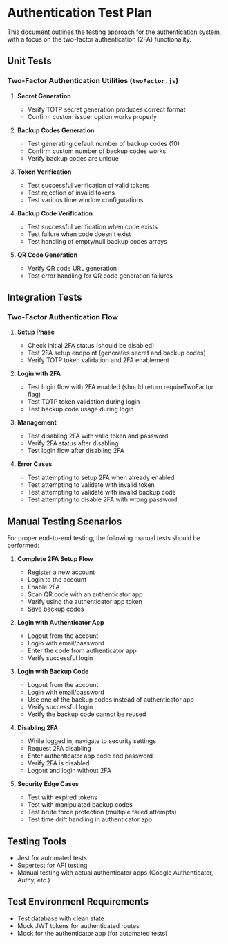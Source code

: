 # Authentication Test Plan

This document outlines the testing approach for the authentication system, with a focus on the two-factor authentication (2FA) functionality.

## Unit Tests

### Two-Factor Authentication Utilities (`twoFactor.js`)

1. **Secret Generation**
   - Verify TOTP secret generation produces correct format
   - Confirm custom issuer option works properly

2. **Backup Codes Generation**
   - Test generating default number of backup codes (10)
   - Confirm custom number of backup codes works
   - Verify backup codes are unique

3. **Token Verification**
   - Test successful verification of valid tokens
   - Test rejection of invalid tokens
   - Test various time window configurations

4. **Backup Code Verification**
   - Test successful verification when code exists
   - Test failure when code doesn't exist
   - Test handling of empty/null backup codes arrays

5. **QR Code Generation**
   - Verify QR code URL generation
   - Test error handling for QR code generation failures

## Integration Tests

### Two-Factor Authentication Flow

1. **Setup Phase**
   - Check initial 2FA status (should be disabled)
   - Test 2FA setup endpoint (generates secret and backup codes)
   - Verify TOTP token validation and 2FA enablement

2. **Login with 2FA**
   - Test login flow with 2FA enabled (should return requireTwoFactor flag)
   - Test TOTP token validation during login
   - Test backup code usage during login

3. **Management**
   - Test disabling 2FA with valid token and password
   - Verify 2FA status after disabling
   - Test login flow after disabling 2FA

4. **Error Cases**
   - Test attempting to setup 2FA when already enabled
   - Test attempting to validate with invalid token
   - Test attempting to validate with invalid backup code
   - Test attempting to disable 2FA with wrong password

## Manual Testing Scenarios

For proper end-to-end testing, the following manual tests should be performed:

1. **Complete 2FA Setup Flow**
   - Register a new account
   - Login to the account
   - Enable 2FA
   - Scan QR code with an authenticator app
   - Verify using the authenticator app token
   - Save backup codes

2. **Login with Authenticator App**
   - Logout from the account
   - Login with email/password
   - Enter the code from authenticator app
   - Verify successful login

3. **Login with Backup Code**
   - Logout from the account
   - Login with email/password
   - Use one of the backup codes instead of authenticator app
   - Verify successful login
   - Verify the backup code cannot be reused

4. **Disabling 2FA**
   - While logged in, navigate to security settings
   - Request 2FA disabling
   - Enter authenticator app code and password
   - Verify 2FA is disabled
   - Logout and login without 2FA

5. **Security Edge Cases**
   - Test with expired tokens
   - Test with manipulated backup codes
   - Test brute force protection (multiple failed attempts)
   - Test time drift handling in authenticator app

## Testing Tools

- Jest for automated tests
- Supertest for API testing
- Manual testing with actual authenticator apps (Google Authenticator, Authy, etc.)

## Test Environment Requirements

- Test database with clean state
- Mock JWT tokens for authenticated routes
- Mock for the authenticator app (for automated tests) 